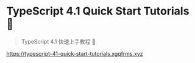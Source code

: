 # TypeScript 4.1 Quick Start Tutorials 🚀

> TypeScript 4.1 快速上手教程 🚀

https://typescript-41-quick-start-tutorials.xgqfrms.xyz
